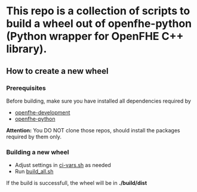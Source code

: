 # This repo is a collection of scripts to build a wheel out of openfhe-python (Python wrapper for OpenFHE C++ library).


## How to create a new wheel

### Prerequisites

Before building, make sure you have installed all dependencies required by 

- [openfhe-development](https://github.com/openfheorg/openfhe-development)
- [openfhe-python](https://pybind11.readthedocs.io/en/stable/installing.html)

**Attention:** You DO NOT clone those repos, should install the packages required by them only.

### Building a new wheel

- Adjust settings in [ci-vars.sh](https://github.com/openfheorg/openfhe-python-packager/blob/main/ci-vars.sh) as needed
- Run [build_all.sh](https://github.com/openfheorg/openfhe-python-packager/blob/main/build_all.sh)

If the build is successfull, the wheel will be in **./build/dist**